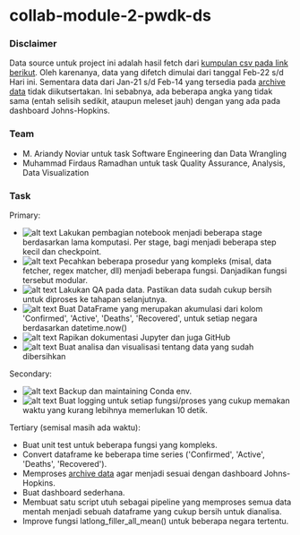 # collab-module-2-pwdk-ds

### Disclaimer

Data source untuk project ini adalah hasil fetch dari [kumpulan csv pada link berikut](https://github.com/CSSEGISandData/COVID-19/tree/master/csse_covid_19_data/csse_covid_19_daily_reports).
Oleh karenanya, data yang difetch dimulai dari tanggal Feb-22 s/d Hari ini. Sementara data dari Jan-21 s/d Feb-14 yang tersedia pada [archive data](https://github.com/CSSEGISandData/COVID-19/tree/master/archived_data) tidak diikutsertakan. Ini sebabnya, ada beberapa angka yang tidak sama (entah selisih sedikit, ataupun meleset jauh) dengan yang ada pada dashboard Johns-Hopkins.

### Team
- M. Ariandy Noviar untuk task Software Engineering dan Data Wrangling
- Muhammad Firdaus Ramadhan untuk task Quality Assurance, Analysis, Data Visualization

### Task
Primary:
- ![alt text](https://img.shields.io/badge/Ariandy-Done-green.svg "Done by Ariandy") Lakukan pembagian notebook menjadi beberapa stage berdasarkan lama komputasi. Per stage, bagi menjadi beberapa step kecil dan checkpoint.
- ![alt text](https://img.shields.io/badge/Ariandy-Done-green.svg "Done by Ariandy") Pecahkan beberapa prosedur yang kompleks (misal, data fetcher, regex matcher, dll) menjadi beberapa fungsi. Danjadikan fungsi tersebut modular.
- ![alt text](https://img.shields.io/badge/Firdaus-Done-green.svg "Done by Firdaus") Lakukan QA pada data. Pastikan data sudah cukup bersih untuk diproses ke tahapan selanjutnya.
- ![alt text](https://img.shields.io/badge/Ariandy-Done-green.svg "Done by Ariandy") Buat DataFrame yang merupakan akumulasi dari kolom 'Confirmed', 'Active', 'Deaths', 'Recovered', untuk setiap negara berdasarkan datetime.now()
- ![alt text](https://img.shields.io/badge/On_Going-orange.svg "On Going") Rapikan dokumentasi Jupyter dan juga GitHub
- ![alt text](https://img.shields.io/badge/On_Going-orange.svg "On Going") Buat analisa dan visualisasi tentang data yang sudah dibersihkan

Secondary:
- ![alt text](https://img.shields.io/badge/Ariandy-Done-green.svg "Done by Ariandy") Backup dan maintaining Conda env.
- ![alt text](https://img.shields.io/badge/On_Going-orange.svg "On Going") Buat logging untuk setiap fungsi/proses yang cukup memakan waktu yang kurang lebihnya memerlukan 10 detik.

Tertiary (semisal masih ada waktu):
- Buat unit test untuk beberapa fungsi yang kompleks.
- Convert dataframe ke beberapa time series ('Confirmed', 'Active', 'Deaths', 'Recovered').
- Memproses [archive data](https://github.com/CSSEGISandData/COVID-19/tree/master/archived_data) agar menjadi sesuai dengan dashboard Johns-Hopkins.
- Buat dashboard sederhana.
- Membuat satu script utuh sebagai pipeline yang memproses semua data mentah menjadi sebuah dataframe yang cukup bersih untuk dianalisa.
- Improve fungsi latlong_filler_all_mean() untuk beberapa negara tertentu.
